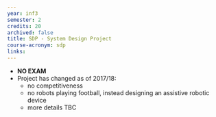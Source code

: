 ```yaml
---
year: inf3
semester: 2
credits: 20
archived: false
title: SDP - System Design Project
course-acronym: sdp
links:
---
```


- **NO EXAM**
- Project has changed as of 2017/18:
  - no competitiveness
  - no robots playing football, instead designing an assistive robotic device
  - more details TBC
